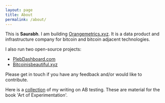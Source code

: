 ```yaml
---
layout: page
title: About
permalink: /about/
---
```


This is **Saurabh**. I am building [Orangemetrics.xyz](http://orangemetrics.xyz). It is a data product and infrastructure company for bitcoin and bitcoin adjacent technologies.

I also run two open-source projects:

- [PlebDashboard.com](http://www.PlebDashboard.com)
- [Bitcoinisbeautiful.xyz](http://www.Bitcoinisbeautiful.xyz)

Please get in touch if you have any feedback and/or would like to contribute.

Here is a [collection](https://sorukumar.github.io/TheArtofExperimentation/) of my writing on AB testing. These are material for the book 'Art of Experimentation'.
